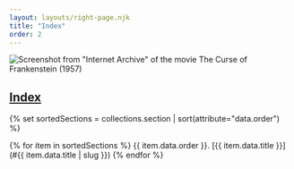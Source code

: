 ```yaml
---
layout: layouts/right-page.njk
title: "Index"
order: 2
---
```




![Screenshot from "Internet Archive" of the movie The Curse of Frankenstein (1957)](https://upload.wikimedia.org/wikipedia/commons/thumb/5/53/Curse_of_Frankenstein_1957.jpg/640px-Curse_of_Frankenstein_1957.jpg)

## [Index](#index)

<!-- 1. [Title](#title) -->
<!-- 2. [Index](#index) -->
<!-- 3. [Intro](#intro)
4. [Kursvorstellung](#kursvorstellung)
5. [Assignment-01](#assignment-01)
6. [Material](#material)
7. [Links](#links)
8. [Einschreibeaufgabe](#einschreibeaufgabe) -->


{% set sortedSections = collections.section | sort(attribute="data.order") %}

{% for item in sortedSections %}
{{ item.data.order }}. [{{ item.data.title }}](#{{ item.data.title | slug }})
{% endfor %}





